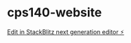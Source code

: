 # cps140-website

[Edit in StackBlitz next generation editor ⚡️](https://stackblitz.com/~/github.com/chr1stopherr/cps140-website)